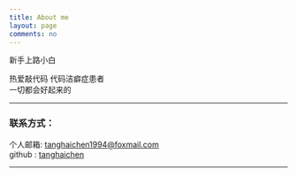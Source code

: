 ```yaml
---
title: About me
layout: page
comments: no
---
```


新手上路小白

热爱敲代码
代码洁癖症患者   	 
一切都会好起来的

----

### 联系方式：        

个人邮箱: [tanghaichen1994@foxmail.com](mailto:tanghaichen@foxmail.com)       
github : [tanghaichen](https://github.com/tanghaichen)        

----



